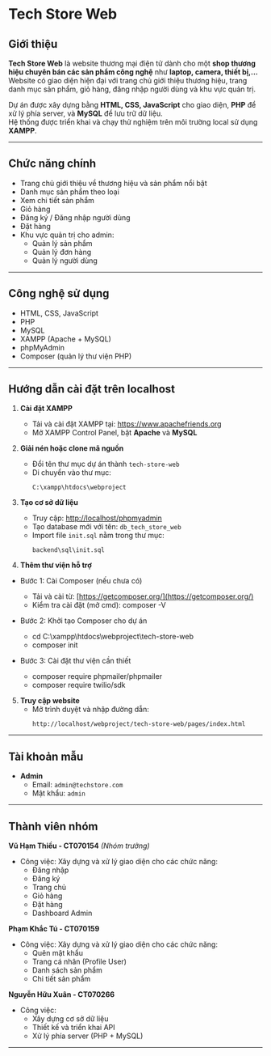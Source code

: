 # Tech Store Web

## Giới thiệu

**Tech Store Web** là website thương mại điện tử dành cho một **shop thương hiệu chuyên bán các sản phẩm công nghệ** như **laptop, camera, thiết bị,...**  
Website có giao diện hiện đại với trang chủ giới thiệu thương hiệu, trang danh mục sản phẩm, giỏ hàng, đăng nhập người dùng và khu vực quản trị.  

Dự án được xây dựng bằng **HTML, CSS, JavaScript** cho giao diện, **PHP** để xử lý phía server, và **MySQL** để lưu trữ dữ liệu.  
Hệ thống được triển khai và chạy thử nghiệm trên môi trường local sử dụng **XAMPP**.

---

## Chức năng chính

- Trang chủ giới thiệu về thương hiệu và sản phẩm nổi bật  
- Danh mục sản phẩm theo loại  
- Xem chi tiết sản phẩm  
- Giỏ hàng  
- Đăng ký / Đăng nhập người dùng  
- Đặt hàng  
- Khu vực quản trị cho admin:
  - Quản lý sản phẩm
  - Quản lý đơn hàng
  - Quản lý người dùng

---

## Công nghệ sử dụng

- HTML, CSS, JavaScript  
- PHP  
- MySQL  
- XAMPP (Apache + MySQL)  
- phpMyAdmin
- Composer (quản lý thư viện PHP)

---

## Hướng dẫn cài đặt trên localhost

1. **Cài đặt XAMPP**
   - Tải và cài đặt XAMPP tại: https://www.apachefriends.org  
   - Mở XAMPP Control Panel, bật **Apache** và **MySQL**

2. **Giải nén hoặc clone mã nguồn**
   - Đổi tên thư mục dự án thành `tech-store-web`  
   - Di chuyển vào thư mục:  
     ```
     C:\xampp\htdocs\webproject
     ```

3. **Tạo cơ sở dữ liệu**
   - Truy cập: [http://localhost/phpmyadmin](http://localhost/phpmyadmin)  
   - Tạo database mới với tên: `db_tech_store_web`  
   - Import file `init.sql` nằm trong thư mục:
     ```
     backend\sql\init.sql
     ```

4. **Thêm thư viện hỗ trợ**
- Bước 1: Cài Composer (nếu chưa có)
   - Tải và cài từ: [https://getcomposer.org/](https://getcomposer.org/)
   - Kiểm tra cài đặt (mở cmd): composer -V

- Bước 2: Khởi tạo Composer cho dự án
   - cd C:\xampp\htdocs\webproject\tech-store-web
   - composer init

- Bước 3: Cài đặt thư viện cần thiết
   - composer require phpmailer/phpmailer
   - composer require twilio/sdk

5. **Truy cập website**
   - Mở trình duyệt và nhập đường dẫn:
     ```
     http://localhost/webproject/tech-store-web/pages/index.html
     ```

---

## Tài khoản mẫu

- **Admin**
  - Email: `admin@techstore.com`  
  - Mật khẩu: `admin`

---

## Thành viên nhóm

**Vũ Hạm Thiều - CT070154** *(Nhóm trưởng)*  
- Công việc: Xây dựng và xử lý giao diện cho các chức năng:
  - Đăng nhập  
  - Đăng ký  
  - Trang chủ  
  - Giỏ hàng  
  - Đặt hàng  
  - Dashboard Admin

**Phạm Khắc Tú - CT070159**  
- Công việc: Xây dựng và xử lý giao diện cho các chức năng:
  - Quên mật khẩu  
  - Trang cá nhân (Profile User)  
  - Danh sách sản phẩm  
  - Chi tiết sản phẩm

**Nguyễn Hữu Xuân - CT070266**  
- Công việc:
  - Xây dựng cơ sở dữ liệu  
  - Thiết kế và triển khai API  
  - Xử lý phía server (PHP + MySQL)

---

